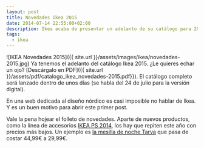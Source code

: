 ```yaml
---
layout: post
title: Novedades Ikea 2015
date: 2014-07-14 22:55:00+02:00
description: Ikea acaba de presentar un adelanto de su catálogo para 2015
tags:
  - ikea
---
```


![IKEA Novedades 2015]({{ site.url }}/assets/images/ikea/novedades-2015.jpg)
Ya tenemos el adelanto del catálogo Ikea 2015. ¿Le quieres echar un ojo? [Descárgalo en PDF]({{ site.url }}/assets/pdf/catalogo_ikea_novedades-2015.pdf}}). El catálogo completo será lanzado dentro de unos días (se habla del 24 de julio para la versión digital).

En una web dedicada al diseño nórdico es casi imposible no hablar de Ikea. Y es un buen motivo para abrir este primer post.

Vale la pena hojear el folleto de novedades. Aparte de nuevos productos, como la línea de accesorios [IKEA PS 2014](http://www.ikea.com/es/es/search/?query=IKEA+PS+2014), los hay que repiten este año con precios más bajos. Un ejemplo es [la mesilla de noche Tarva](http://www.ikea.com/es/es/catalog/products/50219609/) que pasa de costar 44,99€ a 29,99€.